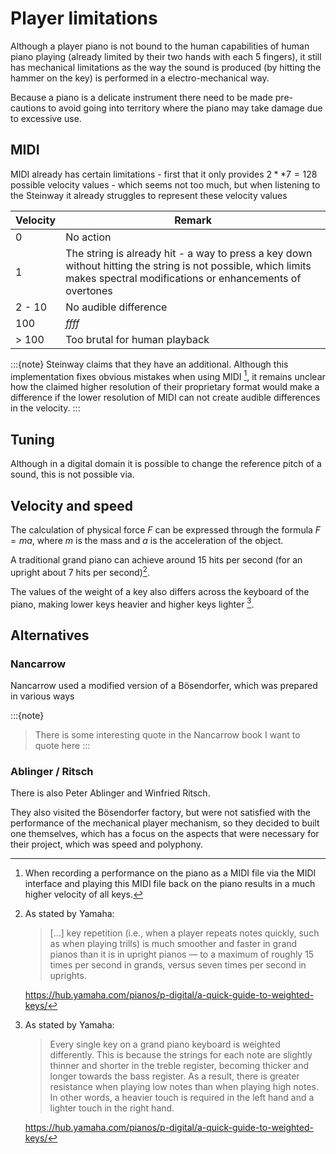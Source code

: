 # Player limitations

Although a player piano is not bound to the human capabilities of human piano playing (already limited by their two hands with each 5 fingers), it still has mechanical limitations as the way the sound is produced (by hitting the hammer on the key) is performed in a electro-mechanical way.

Because a piano is a delicate instrument there need to be made pre-cautions to avoid going into territory where the piano may take damage due to excessive use.

## MIDI

MIDI already has certain limitations - first that it only provides $2**7=128$ possible velocity values - which seems not too much, but when listening to the Steinway it already struggles to represent these velocity values

Velocity | Remark
--- | ---
0 | No action
1 | The string is already hit - a way to press a key down without hitting the string is not possible, which limits makes spectral modifications or enhancements of overtones
2 - 10 | No audible difference
100 | $ffff$
> 100 | Too brutal for human playback

:::{note}
Steinway claims that they have an additional. Although this implementation fixes obvious mistakes when using MIDI [^midi_playback], it remains unclear how the claimed higher resolution of their proprietary format would make a difference if the lower resolution of MIDI can not create audible differences in the velocity.
:::

## Tuning

Although in a digital domain it is possible to change the reference pitch of a sound, this is not possible via.

## Velocity and speed

The calculation of physical force $F$ can be expressed through the formula $F=ma$, where $m$ is the mass and $a$ is the acceleration of the object.

A traditional grand piano can achieve around 15 hits per second (for an upright about 7 hits per second)[^key_repetition].

The values of the weight of a key also differs across the keyboard of the piano, making lower keys heavier and higher keys lighter [^weight].

## Alternatives

### Nancarrow

Nancarrow used a modified version of a Bösendorfer, which was prepared in various ways


:::{note}
> There is some interesting quote in the Nancarrow book I want to quote here
:::

### Ablinger / Ritsch

There is also Peter Ablinger and Winfried Ritsch.

They also visited the Bösendorfer factory, but were not satisfied with the performance of the mechanical player mechanism, so they decided to built one themselves, which has a focus on the aspects that were necessary for their project, which was speed and polyphony.

[^key_repetition]: As stated by Yamaha:
    > [...] key repetition (i.e., when a player repeats notes quickly, such as when playing trills) is much smoother and faster in grand pianos than it is in upright pianos — to a maximum of roughly 15 times per second in grands, versus seven times per second in uprights.

    <https://hub.yamaha.com/pianos/p-digital/a-quick-guide-to-weighted-keys/>

[^weight]: As stated by Yamaha:
    > Every single key on a grand piano keyboard is weighted differently. This is because the strings for each note are slightly thinner and shorter in the treble register, becoming thicker and longer towards the bass register. As a result, there is greater resistance when playing low notes than when playing high notes. In other words, a heavier touch is required in the left hand and a lighter touch in the right hand.

    <https://hub.yamaha.com/pianos/p-digital/a-quick-guide-to-weighted-keys/>

[^midi_playback]: When recording a performance on the piano as a MIDI file via the MIDI interface and playing this MIDI file back on the piano results in a much higher velocity of all keys.
